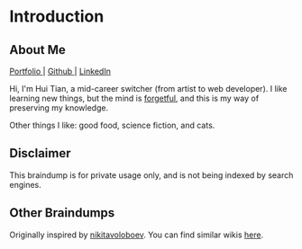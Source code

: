 # Introduction

## About Me

[Portfolio ](http://onoumenon.netlify.com)\| [Github ](https://github.com/onoumenon)\| [LinkedIn](https://www.linkedin.com/in/hui-tian/)

Hi, I'm Hui Tian, a mid-career switcher \(from artist to web developer\). I like learning new things, but the mind is [forgetful](https://www.iflscience.com/brain/being-forgetful-may-mean-your-brain-is-actually-working-properly/), and this is my way of preserving my knowledge.

Other things I like: good food, science fiction, and cats.

## Disclaimer

This braindump is for private usage only, and is not being indexed by search engines. 

## Other Braindumps

Originally inspired by [nikitavoloboev](https://wiki.nikitavoloboev.xyz/ideas). You can find similar wikis [here](https://github.com/RichardLitt/meta-knowledge#readme).



  
  
 

